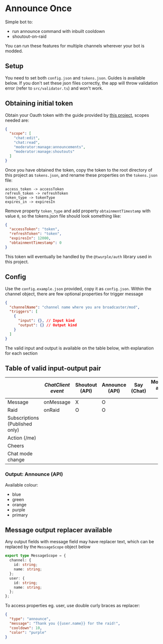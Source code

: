 # Announce Once

Simple bot to:

- run announce command with inbuilt cooldown
- shoutout-on-raid

You can run these features for multiple channels wherever your bot is modded.

## Setup

You need to set both `config.json` and `tokens.json`. Guides is available below. If you don't set these json files correctly, the app will throw validation error (refer to `src/validator.ts`) and won't work.

## Obtaining initial token

Obtain your Oauth token with the guide provided by [this project](https://github.com/daftmaple/twitch-oauth-token), scopes needed are:

```json
{
  "scope": [
    "chat:edit",
    "chat:read",
    "moderator:manage:announcements",
    "moderator:manage:shoutouts"
  ]
}
```

Once you have obtained the token, copy the token to the root directory of this project as `tokens.json`, and rename these properties on the `tokens.json` file:

```
access_token -> accessToken
refresh_token -> refreshToken
token_type -> tokenType
expires_in -> expiresIn
```

Remove property `token_type` and add property `obtainmentTimestamp` with value `0`, so the tokens.json file should look something like:

```json
{
  "accessToken": "token",
  "refreshToken": "token",
  "expiresIn": 12000,
  "obtainmentTimestamp": 0
}
```

This token will eventually be handled by the `@twurple/auth` library used in this project.

## Config

Use the `config.example.json` provided, copy it as `config.json`. Within the channel object, there are few optional properties for trigger message

```json
{
  "channelName": "channel name where you are broadcaster/mod",
  "triggers": [
    {
      "input": {}, // Input kind
      "output": {} // Output kind
    }
  ]
}
```

The valid input and output is available on the table below, with explanation for each section

## Table of valid input-output pair

|                                | _ChatClient event_ | Shoutout (API) | Announce (API) | Say (Chat) | Moderation actions (API) |
| ------------------------------ | ------------------ | -------------- | -------------- | ---------- | ------------------------ |
| Message                        | onMessage          | X              | O              |            |                          |
| Raid                           | onRaid             | O              | O              |            |                          |
| Subscriptions (Published only) |                    |                |                |            |                          |
| Action (/me)                   |                    |                |                |            |                          |
| Cheers                         |                    |                |                |            |                          |
| Chat mode change               |                    |                |                |            |                          |

### Output: Announce (API)

Available colour:

- blue
- green
- orange
- purple
- primary

## Message output replacer available

Any output fields with message field may have replacer text, which can be replaced by the `MessageScope` object below

```ts
export type MessageScope = {
  channel: {
    id: string;
    name: string;
  };
  user: {
    id: string;
    name: string;
  };
};
```

To access properties eg. user, use double curly braces as replacer:

```json
{
  "type": "announce",
  "message": "Thank you {{user.name}} for the raid!",
  "cooldown": 10,
  "color": "purple"
}
```
